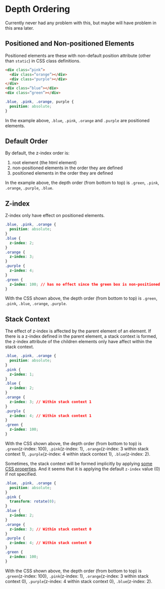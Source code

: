 # Depth Ordering

Currently never had any problem with this, but maybe will have problem in this area later.

## Positioned and Non-positioned Elements
Positioned elements are these with non-default position attribute (other than `static`) in CSS class definitions.

```html
<div class=”pink”>
  <div class=”orange”></div>
  <div class="purple"></div>
</div>
<div class=”blue”></div>
<div class=”green”></div>
```

```css
.blue, .pink, .orange, purple {
  position: absolute;
}
```

In the example above, `.blue`, `.pink`, `.orange` and `.purple` are positioned elements.

## Default Order
By default, the z-index order is:
1. root element (the html element)
2. non-positioned elements in the order they are defined
3. positioned elements in the order they are defined

In the example above, the depth order (from bottom to top) is `.green`, `.pink`, `.orange`, `.purple`, `.blue`.

## Z-index
Z-index only have effect on positioned elements.

```css
.blue, .pink, .orange {
  position: absolute;
}
.blue {
  z-index: 2;
}
.orange {
  z-index: 3;
}
.purple {
  z-index: 4;
}
.green {
  z-index: 100; // has no effect since the green box is non-positioned
}
```

With the CSS shown above, the depth order (from bottom to top) is `.green`, `.pink`, `.blue`, `.orange`, `.purple`.

## Stack Context
The effect of z-index is affected by the parent element of an element. If there is a z-index defined in the parent element, a stack context is formed, the z-index attribute of the children elements only have affect within the stack context.

```css
.blue, .pink, .orange {
  position: absolute;
}
.pink {
  z-index: 1;
}
.blue {
  z-index: 2;
}
.orange {
  z-index: 3; // Within stack context 1
}
.purple {
  z-index: 4; // Within stack context 1
}
.green {
  z-index: 100;
}
```

With the CSS shown above, the depth order (from bottom to top) is `.green`(z-index: 100), `.pink`(z-index: 1), `.orange`(z-index: 3 within stack context 1), `.purple`(z-index: 4 within stack context 1), `.blue`(z-index: 2).

Sometimes, the stack context will be formed implicitly by applying [some CSS properties](https://developer.mozilla.org/en-US/docs/Web/CSS/CSS_Positioning/Understanding_z_index/The_stacking_context). And it seems that it is applying the default `z-index` value (0) if not specified.

```css
.blue, .pink, .orange {
  position: absolute;
}
.pink {
  transform: rotate(0);
}
.blue {
  z-index: 2;
}
.orange {
  z-index: 3; // Within stack context 0
}
.purple {
  z-index: 4; // Within stack context 0
}
.green {
  z-index: 100;
}
```

With the CSS shown above, the depth order (from bottom to top) is `.green`(z-index: 100), `.pink`(z-index: 1), `.orange`(z-index: 3 within stack context 0), `.purple`(z-index: 4 within stack context 0), `.blue`(z-index: 2).
